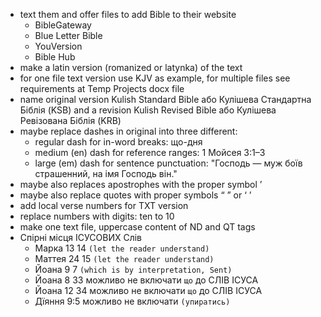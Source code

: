 - text them and offer files to add Bible to their website
  - BibleGateway
  - Blue Letter Bible
  - YouVersion
  - Bible Hub
- make a latin version (romanized or latynka) of the text 
- for one file text version use KJV as example, for multiple files see requirements at Temp Projects docx file 
- name original version Kulish Standard Bible або Кулішева Стандартна Біблія (KSB) and a revision Kulish Revised Bible або Кулішева Ревізована Біблія (KRB)
- maybe replace dashes in original into three different:
  - regular dash for in-word breaks: що-дня
  - medium (en) dash for reference ranges: 1 Мойсея 3:1–3
  - large (em) dash for sentence punctuation: "Господь — муж боїв страшенний, на імя Господь він."
- maybe also replaces apostrophes with the proper symbol ʼ
- maybe also replace quotes with proper symbols “ ” or ‘ ’
- add local verse numbers for TXT version 
- replace numbers with digits: ten to 10 
- make one text file, uppercase content of ND and QT tags 
- Спірні місця ІСУСОВИХ Слів
  - Марка 13 14 `(let the reader understand)`
  - Маттея 24 15 `(let the reader understand)`
  - Йоана 9 7 `(which is by interpretation, Sent)`
  - Йоана 8 33 можливо не включати `що` до СЛІВ ІСУСА
  - Йоана 12 34 можливо не включати `що` до СЛІВ ІСУСА
  - Дїяння 9:5 можливо не включати `(упиратись)`